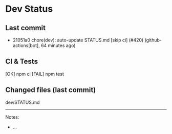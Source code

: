 # Dev Status

## Last commit
- 21051a0 chore(dev): auto-update STATUS.md [skip ci] (#420) (github-actions[bot], 64 minutes ago)
## CI & Tests
[OK] npm ci
[FAIL] npm test

## Changed files (last commit)
dev/STATUS.md

---
Notes:
- ...
